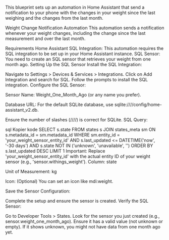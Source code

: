 This blueprint sets up an automation in Home Assistant that send a notification to your phone with the changes in your weight since the last weighing and the changes from the last month.

Weight Change Notification Automation
This automation sends a notification whenever your weight changes, including the change since the last measurement and over the last month.

Requirements
Home Assistant SQL Integration: This automation requires the SQL integration to be set up in your Home Assistant instance.
SQL Sensor: You need to create an SQL sensor that retrieves your weight from one month ago.
Setting Up the SQL Sensor
Install the SQL Integration:

Navigate to Settings > Devices & Services > Integrations.
Click on Add Integration and search for SQL.
Follow the prompts to install the SQL integration.
Configure the SQL Sensor:

Sensor Name: Weight_One_Month_Ago (or any name you prefer).

Database URL: For the default SQLite database, use sqlite:////config/home-assistant_v2.db.

Ensure the number of slashes (////) is correct for SQLite.
SQL Query:

sql
Kopier kode
SELECT s.state
FROM states s
JOIN states_meta sm ON s.metadata_id = sm.metadata_id
WHERE sm.entity_id = 'your_weight_sensor_entity_id'
  AND s.last_updated <= DATETIME('now', '-30 days')
  AND s.state NOT IN ('unknown', 'unavailable', '')
ORDER BY s.last_updated DESC
LIMIT 1
Important: Replace 'your_weight_sensor_entity_id' with the actual entity ID of your weight sensor (e.g., 'sensor.withings_weight').
Column: state

Unit of Measurement: kg

Icon: (Optional) You can set an icon like mdi:weight.

Save the Sensor Configuration:

Complete the setup and ensure the sensor is created.
Verify the SQL Sensor:

Go to Developer Tools > States.
Look for the sensor you just created (e.g., sensor.weight_one_month_ago).
Ensure it has a valid value (not unknown or empty). If it shows unknown, you might not have data from one month ago yet.
